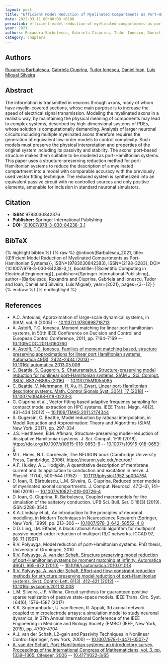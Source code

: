 ```yaml
---
layout: post
title: "Efficient Model Reduction of Myelinated Compartments as Port-Hamiltonian Systems"
date: 2022-03-11 00:00:00 +0100
permalink: efficient-model-reduction-of-myelinated-compartments-as-port-hamiltonian-systems
year: 2021
authors: Ruxandra Barbulescu, Gabriela Ciuprina, Tudor Ionescu, Daniel Ioan, Luis Miguel Silveira
category: chapters
---
```

 
## Authors
[Ruxandra Barbulescu](authors/ruxandra-barbulescu), [Gabriela Ciuprina](authors/gabriela-ciuprina), [Tudor Ionescu](authors/tudor-c-ionescu), [Daniel Ioan](authors/daniel-ioan), [Luis Miguel Silveira](authors/luis-miguel-silveira)
 
## Abstract
The information is transmitted in neurons through axons, many of whom have myelin-covered sections, whose main purpose is to increase the speed of electrical signal transmission. Modeling the myelinated axons in a realistic way, by maintaining the physical meaning of components may lead to complex systems, described by high-dimensional systems of PDEs, whose solution is computationally demanding. Analysis of larger neuronal circuits including multiple myelinated axons therefore requires the generation of equivalent low-order models to control complexity. Such models must preserve the physical interpretation and properties of the original system including its passivity and stability. The axons’ port-based structure makes them suitable to be modeled as port-Hamiltonian systems. This paper uses a structure-preserving reduction method for port-Hamiltonian systems to reduce the description of a myelinated compartment into a model with comparable accuracy with the previously used vector fitting technique. The reduced system is synthesized into an equivalent passive circuit with no controlled sources and only positive elements, amenable for inclusion in standard neuronal simulators.
 
## Citation
- **ISBN:** 9783030842376
- **Publisher:** Springer International Publishing
- **DOI:** [10.1007/978-3-030-84238-3_1](https://doi.org/10.1007/978-3-030-84238-3_1)
 
## BibTeX
{% highlight bibtex %}
{% raw %}
@inbook{Barbulescu_2021,
  title={{Efficient Model Reduction of Myelinated Compartments as Port-Hamiltonian Systems}},
  ISBN={9783030842383},
  ISSN={2198-3283},
  DOI={10.1007/978-3-030-84238-3_1},
  booktitle={{Scientific Computing in Electrical Engineering}},
  publisher={Springer International Publishing},
  author={Barbulescu, Ruxandra and Ciuprina, Gabriela and Ionescu, Tudor and Ioan, Daniel and Silveira, Luis Miguel},
  year={2021},
  pages={3--12}
}
{% endraw %}
{% endhighlight %}
 
## References
- A.C. Antoulas, Approximation of large-scale dynamical systems, in SIAM, vol. 6 (2005) -- [10.1137/1.9780898718713](https://doi.org/10.1137/1.9780898718713)
- A. Astolfi, T.C. Ionescu, Moment matching for linear port hamiltonian systems, in 50th IEEE Conference on Decision and Control and European Control Conference, 2011, pp. 7164–7169 -- [10.1109/CDC.2011.6160760](https://doi.org/10.1109/CDC.2011.6160760)
- [A. Astolfi, T.C. Ionescu, Families of moment matching based, structure preserving approximations for linear port Hamiltonian systems. Automatica 49(8), 2424–2434 (2013)](families-of-moment-matching-based-structure-preserving-approximations-for-linear-port-hamiltonian-systems) -- [10.1016/j.automatica.2013.05.006](https://doi.org/10.1016/j.automatica.2013.05.006)
- [C. Beattie, S. Gugercin, S. Chaturantabut, Structure-preserving model reduction for nonlinear port-Hamiltonian systems. SIAM J. Sci. Comput. 38(5), B837–B865 (2016)](structure-preserving-model-reduction-for-nonlinear-port-hamiltonian-systems) -- [10.1137/15M1055085](https://doi.org/10.1137/15M1055085)
- [C. Beattie, V. Mehrmann, H. Xu, H. Zwart, Linear port-Hamiltonian descriptor systems. Math. Control Signals Syst. 30(4), 17 (2018)](linear-port-hamiltonian-descriptor-systems) -- [10.1007/s00498-018-0223-3](https://doi.org/10.1007/s00498-018-0223-3)
- G. Ciuprina et al., Vector fitting based adaptive frequency sampling for compact model extraction on HPC systems. IEEE Trans. Magn. 48(2), 431–434 (2012) -- [10.1109/TMAG.2011.2174344](https://doi.org/10.1109/TMAG.2011.2174344)
- S. Gugercin, C. Beattie, Model reduction by rational interpolation, in Model Reduction and Approximation: Theory and Algorithms (SIAM, New York, 2017), pp. 297–334
- J.S. Hesthaven, B.M. Afkham, Structure-preserving model-reduction of dissipative Hamiltonian systems. J. Sci. Comput. 1–19 (2018). https://doi.org/10.1007/s10915-018-0653-6 -- [10.1007/s10915-018-0653-6](https://doi.org/10.1007/s10915-018-0653-6)
- M.L. Hines, N.T. Carnevale, The NEURON book (Cambridge University Press, Cambridge, 2006). https://neuron.yale.edu/neuron/
- A.F. Huxley, A.L. Hodgkin, A quantitative description of membrane current and its application to conduction and excitation in nerve. J. Physiol. 117(4), 500–544 (1952) -- [10.1113/jphysiol.1952.sp004764](https://doi.org/10.1113/jphysiol.1952.sp004764)
- D. Ioan, R. Bărbulescu, L.M. Silveira, G. Ciuprina, Reduced order models of myelinated axonal compartments. J. Comput. Neurosci. 47(2–3), 141–166 (2019) -- [10.1007/s10827-019-00726-4](https://doi.org/10.1007/s10827-019-00726-4)
- D. Ioan, G. Ciuprina, R. Barbulescu, Coupled macromodels for the simulation of the saltatory conduction. UPB Sci. Bull. Ser. C 18(3) (2019). ISSN:2286-3540
- K.A. Lindsay et al., An introduction to the principles of neuronal modelling, in Modern Techniques in Neuroscience Research (Springer, New York, 1999), pp. 213–306 -- [10.1007/978-3-642-58552-4_8](https://doi.org/10.1007/978-3-642-58552-4_8)
- D.D. Ling, I.M. Elfadel, A block rational Arnoldi algorithm for multipoint passive model-order reduction of multiport RLC networks. ICCAD 97, 66–71 (1997)
- R.V. Polyuyga, Model reduction of port-Hamiltonian systems. PhD thesis, University of Groningen, 2010
- [R.V. Polyuyga, A. van der Schaft, Structure preserving model reduction of port-Hamiltonian systems by moment matching at infinity. Automatica 46(4), 665-672 (2010)](structure-preserving-model-reduction-of-port-hamiltonian-systems-by-moment-matching-at-infinity) -- [10.1016/j.automatica.2010.01.018](https://doi.org/10.1016/j.automatica.2010.01.018)
- [R.V. Polyuyga, A. van der Schaft, Effort-and flow-constraint reduction methods for structure preserving model reduction of port-Hamiltonian systems. Syst. Control Lett. 61(3), 412-421 (2012)](effort-and-flow-constraint-reduction-methods-for-structure-preserving-model-reduction-of-port-hamiltonian-systems) -- [10.1016/j.sysconle.2011.12.008](https://doi.org/10.1016/j.sysconle.2011.12.008)
- L.M. Silveira, J.F. Villena, Circuit synthesis for guaranteed positive sparse realization of passive state-space models. IEEE Trans. Circ. Syst. I 64(6), 1576–1587 (2017)
- K.K. Sriperumbudur, U. van Rienen, R. Appali, 3d axonal network coupled to microelectrode arrays: a simulation model to study neuronal dynamics, in 37th Annual International Conference of the IEEE Engineering in Medicine and Biology Society (EMBC) (IEEE, New York, 2015), pp. 4700–4704
- A.J. van der Schaft, L2-gain and Passivity Techniques in Nonlinear Control (Springer, New York, 2000) -- [10.1007/978-1-4471-0507-7](https://doi.org/10.1007/978-1-4471-0507-7)
- [A. van der Schaft, Port-Hamiltonian systems: an introductory survey. Proceedings of the International Congress of Mathematicians, vol. 3, pp. 1339–1365. Citeseer, 2006](port-hamiltonian-systems-an-introductory-survey) -- [10.4171/022-3/65](https://doi.org/10.4171/022-3/65)

